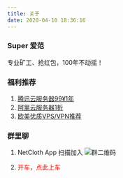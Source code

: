 ```yaml
---
title: 关于
date: 2020-04-10 18:36:16
---
```


### Super 爱范
专业矿工、抢红包，100年不动摇！

### 福利推荐
1. [腾讯云服务器99¥1年](https://url.cn/51xsiTM)
2. [阿里云服务器1折](https://www.aliyun.com/minisite/goods?userCode=gn1cbgfe)
3. [欧美优质VPS/VPN推荐](https://www.hostwinds.com/7974.html)

### 群里聊
1. NetCloth App 扫描加入
![群二维码](/blog/images/group_qrcode.png)

2. <div onclick="jumpToGroup()" style="color:red">开车，点此上车<div>

<!-- 天天发红包 -->
<script src="/blog/js/nchsdk.js"> </script>
<script>
function jumpToGroup(e) {
        console.log("this is tap")
         nchsdk.chat.joinGroup("04993789001ab6ecf364e359b8af69c61dc79a9da2deec1e0285192cd26c9722c4abf1624553a36cdaae1f0f6a66880019ecd23434df10b698d17b89e3723bdb18").then(function (res) {
                        }).catch(function (e) {
                        })
}
</script>